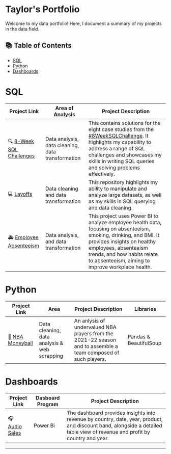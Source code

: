 # Taylor's Portfolio

Welcome to my data portfolio! Here, I document a summary of my projects in the data field. 

## 📚 Table of Contents
- [SQL](#sql)
- [Python](#python)
- [Dashboards](#dashboards)

# SQL

| Project Link | Area of Analysis | Project Description | 
|---|---|---|
| :mag: [8-Week SQL Challenges](https://github.com/Tlcke77/8-Week-SQL-Challenge) | Data analysis, data cleaning, data transformation | This contains solutions for the eight case studies from the [#8WeekSQLChallenge](https://8weeksqlchallenge.com). It highlights my capability to address a range of SQL challenges and showcases my skills in writing SQL queries and solving problems effectively. | 
| :computer: [Layoffs](https://github.com/Tlcke77/Layoffs/tree/main) | Data cleaning and data transformation | This repository highlights my ability to manipulate and analyze large datasets, as well as my skills in SQL querying and data cleaning. | 
| :ambulance: [Employee Absenteeism](https://github.com/Tlcke77/Employee-Health) |  Data analysis, and data transformation| This project uses Power BI to analyze employee health data, focusing on absenteeism, smoking, drinking, and BMI. It provides insights on healthy employees, absenteeism trends, and how habits relate to absenteeism, aiming to improve workplace health. |


# Python

| Project Link | Area | Project Description | Libraries |    
|---|---|---|---|
| :basketball: [NBA Moneyball](https://github.com/Tlcke77/NBA-Moneyball-2021-22) | Data cleaning, data analysis & web scrapping | An anlysis of undervalued NBA players from the 2021-22 season and to assemble a team composed of such players. | Pandas & BeautifulSoup | 


# Dashboards

| Project Link | Dasboard Program | Project Description |    
|---|---|---|
| 🎧 [Audio Sales](https://github.com/Tlcke77/Audio-Sales/blob/main/README.md) | Power Bi | The dashboard provides insights into revenue by country, date, year, product, and discount band, alongside a detailed table view of revenue and profit by country and year. | 
***

